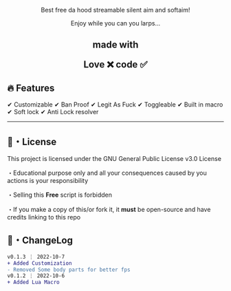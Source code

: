 <p align="center">
  Best free da hood streamable silent aim and softaim!
</p>

<p align="center">
  Enjoy while you can you larps...
</p>



<h2 align="center">
   made with

Love ❌ code ✅

</h2>

## :fire: Features

✔ Customizable
✔ Ban Proof
✔ Legit As Fuck
✔ Toggleable
✔ Built in macro
✔ Soft lock
✔ Anti Lock resolver


---

##

## 📄・License

This project is licensed under the GNU General Public License v3.0 License

・Educational purpose only and all your consequences caused by you actions is your responsibility

・Selling this **Free** script is forbidden

・If you make a copy of this/or fork it, it **must** be open-source and have credits linking to this repo

## 💭・ChangeLog

```diff
v0.1.3 ⋮ 2022-10-7
+ Added Customization
- Removed Some body parts for better fps
v0.1.2 ⋮ 2022-10-6
+ Added Lua Macro
```

